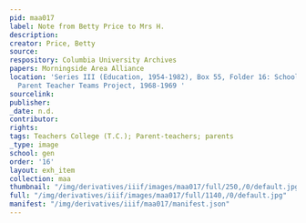 ```yaml
---
pid: maa017
label: Note from Betty Price to Mrs H.
description:
creator: Price, Betty
source:
respository: Columbia University Archives
papers: Morningside Area Alliance
location: 'Series III (Education, 1954-1982), Box 55, Folder 16: School District 5:
  Parent Teacher Teams Project, 1968-1969 '
sourcelink:
publisher:
_date: n.d.
contributor:
rights:
tags: Teachers College (T.C.); Parent-teachers; parents                               ;
_type: image
school: gen
order: '16'
layout: exh_item
collection: maa
thumbnail: "/img/derivatives/iiif/images/maa017/full/250,/0/default.jpg"
full: "/img/derivatives/iiif/images/maa017/full/1140,/0/default.jpg"
manifest: "/img/derivatives/iiif/maa017/manifest.json"
---
```

